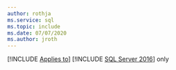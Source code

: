 ```yaml
---
author: rothja
ms.service: sql
ms.topic: include
ms.date: 07/07/2020
ms.author: jroth
---
```


[!INCLUDE [Applies to](../../includes/applies-md.md)] [!INCLUDE [SQL Server 2016](_ss2016.md)] only